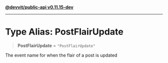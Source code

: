 [**@devvit/public-api v0.11.15-dev**](../README.md)

---

# Type Alias: PostFlairUpdate

> **PostFlairUpdate** = `"PostFlairUpdate"`

The event name for when the flair of a post is updated
